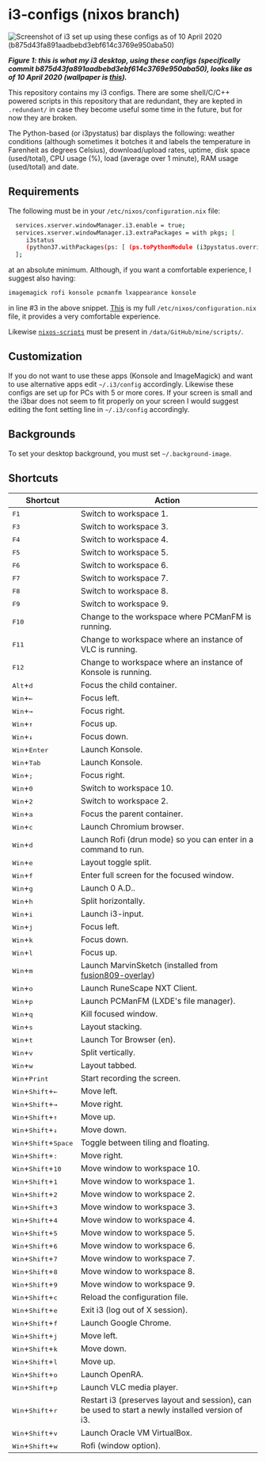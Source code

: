 # i3-configs (nixos branch)
![Screenshot of i3 set up using these configs as of 10 April 2020 (b875d43fa891aadbebd3ebf614c3769e950aba50)](https://fusion809.github.io/images/i3/i3-4.18-nixos-configs-20200410-b875d43fa891aadbebd3ebf614c3769e950aba50.png)

***Figure 1: this is what my i3 desktop, using these configs (specifically commit b875d43fa891aadbebd3ebf614c3769e950aba50), looks like as of 10 April 2020 (wallpaper is [this](https://github.com/fusion809/artwork/blob/master/Flags/Boomerang%20with%20white%20star%2C%20blue%20background%20to%20white%20southern%20cross.svg)).***

This repository contains my i3 configs. There are some shell/C/C++ powered scripts in this repository that are redundant, they are kepted in `.redundant/` in case they become useful some time in the future, but for now they are broken.

The Python-based (or i3pystatus) bar displays the following: weather conditions (although sometimes it botches it and labels the temperature in Farenheit as degrees Celsius), download/upload rates, uptime, disk space (used/total), CPU usage (%), load (average over 1 minute), RAM usage (used/total) and date. 

## Requirements
The following must be in your `/etc/nixos/configuration.nix` file:

```bash
  services.xserver.windowManager.i3.enable = true;
  services.xserver.windowManager.i3.extraPackages = with pkgs; [
     i3status
     (python37.withPackages(ps: [ (ps.toPythonModule (i3pystatus.override { python3Packages = ps; })) ]))
  ];
```

at an absolute minimum. Although, if you want a comfortable experience, I suggest also having:

```bash
imagemagick rofi konsole pcmanfm lxappearance konsole
```

in line #3 in the above snippet. [This](https://github.com/fusion809/NixOS-configs/blob/20.09-pre/configuration.nix) is my full `/etc/nixos/configuration.nix` file, it provides a very comfortable experience. 

Likewise [`nixos-scripts`](https://github.com/fusion809/nixos-scripts) must be present in `/data/GitHub/mine/scripts/`. 

## Customization
If you do not want to use these apps (Konsole and ImageMagick) and want to use alternative apps edit `~/.i3/config` accordingly. Likewise these configs are set up for PCs with 5 or more cores. If your screen is small and the i3bar does not seem to fit properly on your screen I would suggest editing the font setting line in `~/.i3/config` accordingly.

## Backgrounds
To set your desktop background, you must set `~/.background-image`.

## Shortcuts
| Shortcut                                                                        | Action                                                                                                         |
|---------------------------------------------------------------------------------|----------------------------------------------------------------------------------------------------------------|
| <kbd>F1</kbd>                                                                   | Switch to workspace 1.                                                                                         |
| <kbd>F3</kbd>                                                                   | Switch to workspace 3.                                                                                         |
| <kbd>F4</kbd>                                                                   | Switch to workspace 4.                                                                                         |
| <kbd>F5</kbd>                                                                   | Switch to workspace 5.                                                                                         |
| <kbd>F6</kbd>                                                                   | Switch to workspace 6.                                                                                         |
| <kbd>F7</kbd>                                                                   | Switch to workspace 7.                                                                                         |
| <kbd>F8</kbd>                                                                   | Switch to workspace 8.                                                                                         |
| <kbd>F9</kbd>                                                                   | Switch to workspace 9.                                                                                         |
| <kbd>F10</kbd>                                                                  | Change to the workspace where PCManFM is running.                                                              |
| <kbd>F11</kbd>                                                                  | Change to workspace where an instance of VLC is running.                                                       |
| <kbd>F12</kbd>                                                                  | Change to workspace where an instance of Konsole is running.                                                     |
| <kbd>Alt</kbd>+<kbd>d</kbd>                                                     | Focus the child container.                                                                                     |
| <kbd>Win</kbd>+<kbd>&larr;</kbd>                                                | Focus left.                                                                                                    |
| <kbd>Win</kbd>+<kbd>&rarr;</kbd>                                                | Focus right.                                                                                                   |
| <kbd>Win</kbd>+<kbd>&uarr;</kbd>                                                | Focus up.                                                                                                      |
| <kbd>Win</kbd>+<kbd>&darr;</kbd>                                                | Focus down.                                                                                                    |
| <kbd>Win</kbd>+<kbd>Enter</kbd>                                                 | Launch Konsole.                                                                                                  |
| <kbd>Win</kbd>+<kbd>Tab</kbd>                                                   | Launch Konsole.                                                                                                  |
| <kbd>Win</kbd>+<kbd>;</kbd>                                                     | Focus right.                                                                                                   |
| <kbd>Win</kbd>+<kbd>0</kbd>                                                     | Switch to workspace 10.                                                                                        |
| <kbd>Win</kbd>+<kbd>2</kbd>                                                     | Switch to workspace 2.                                                                                         |
| <kbd>Win</kbd>+<kbd>a</kbd>                                                     | Focus the parent container.                                                                                    |
| <kbd>Win</kbd>+<kbd>c</kbd>                                                     | Launch Chromium browser.                                                                                       |
| <kbd>Win</kbd>+<kbd>d</kbd>                                                     | Launch Rofi (drun mode) so you can enter in a command to run.                                                             |
| <kbd>Win</kbd>+<kbd>e</kbd>                                                     | Layout toggle split.                                                                                           |
| <kbd>Win</kbd>+<kbd>f</kbd>                                                     | Enter full screen for the focused window.                                                                      |
| <kbd>Win</kbd>+<kbd>g</kbd>                                                     | Launch 0 A.D..                                                                        |
| <kbd>Win</kbd>+<kbd>h</kbd>                                                     | Split horizontally.                                                                                            |
| <kbd>Win</kbd>+<kbd>i</kbd>                                                     | Launch i3-input.                                                                                               |
| <kbd>Win</kbd>+<kbd>j</kbd>                                                     | Focus left.                                                                                                    |
| <kbd>Win</kbd>+<kbd>k</kbd>                                                     | Focus down.                                                                                                    |
| <kbd>Win</kbd>+<kbd>l</kbd>                                                     | Focus up.                                                                                                      |
| <kbd>Win</kbd>+<kbd>m</kbd>                                                     | Launch MarvinSketch (installed from [fusion809-overlay](https://github.com/fusion809/fusion809-overlay))       |
| <kbd>Win</kbd>+<kbd>o</kbd>                                                     | Launch RuneScape NXT Client.                                                          |
| <kbd>Win</kbd>+<kbd>p</kbd>                                                     | Launch PCManFM (LXDE's file manager).                                                                          |
| <kbd>Win</kbd>+<kbd>q</kbd>                                                     | Kill focused window.                                                                                           |
| <kbd>Win</kbd>+<kbd>s</kbd>                                                     | Layout stacking.                                                                                               |
| <kbd>Win</kbd>+<kbd>t</kbd>                                                     | Launch Tor Browser (en).                                                                                       |
| <kbd>Win</kbd>+<kbd>v</kbd>                                                     | Split vertically.                                                                                              |
| <kbd>Win</kbd>+<kbd>w</kbd>                                                     | Layout tabbed.                                                                                                 |
| <kbd>Win</kbd>+<kbd>Print</kbd>                                                 | Start recording the screen.                                                                                    |
| <kbd>Win</kbd>+<kbd>Shift</kbd>+<kbd>&larr;</kbd>                               | Move left.                                                                                                     |
| <kbd>Win</kbd>+<kbd>Shift</kbd>+<kbd>&rarr;</kbd>                               | Move right.                                                                                                    |
| <kbd>Win</kbd>+<kbd>Shift</kbd>+<kbd>&uarr;</kbd>                               | Move up.                                                                                                       |
| <kbd>Win</kbd>+<kbd>Shift</kbd>+<kbd>&darr;</kbd>                               | Move down.                                                                                                     |
| <kbd>Win</kbd>+<kbd>Shift</kbd>+<kbd>Space</kbd>                                | Toggle between tiling and floating.                                                                            |
| <kbd>Win</kbd>+<kbd>Shift</kbd>+<kbd>:</kbd>                                    | Move right.                                                                                                    |
| <kbd>Win</kbd>+<kbd>Shift</kbd>+<kbd>10</kbd>                                   | Move window to workspace 10.                                                                                   |
| <kbd>Win</kbd>+<kbd>Shift</kbd>+<kbd>1</kbd>                                    | Move window to workspace 1.                                                                                    |
| <kbd>Win</kbd>+<kbd>Shift</kbd>+<kbd>2</kbd>                                    | Move window to workspace 2.                                                                                    |
| <kbd>Win</kbd>+<kbd>Shift</kbd>+<kbd>3</kbd>                                    | Move window to workspace 3.                                                                                    |
| <kbd>Win</kbd>+<kbd>Shift</kbd>+<kbd>4</kbd>                                    | Move window to workspace 4.                                                                                    |
| <kbd>Win</kbd>+<kbd>Shift</kbd>+<kbd>5</kbd>                                    | Move window to workspace 5.                                                                                    |
| <kbd>Win</kbd>+<kbd>Shift</kbd>+<kbd>6</kbd>                                    | Move window to workspace 6.                                                                                    |
| <kbd>Win</kbd>+<kbd>Shift</kbd>+<kbd>7</kbd>                                    | Move window to workspace 7.                                                                                    |
| <kbd>Win</kbd>+<kbd>Shift</kbd>+<kbd>8</kbd>                                    | Move window to workspace 8.                                                                                    |
| <kbd>Win</kbd>+<kbd>Shift</kbd>+<kbd>9</kbd>                                    | Move window to workspace 9.                                                                                    |
| <kbd>Win</kbd>+<kbd>Shift</kbd>+<kbd>c</kbd>                                    | Reload the configuration file.                                                                                 |
| <kbd>Win</kbd>+<kbd>Shift</kbd>+<kbd>e</kbd>                                    | Exit i3 (log out of X session).                                                                                |
| <kbd>Win</kbd>+<kbd>Shift</kbd>+<kbd>f</kbd>                                    | Launch Google Chrome.                                                                                               |
| <kbd>Win</kbd>+<kbd>Shift</kbd>+<kbd>j</kbd>                                    | Move left.                                                                                                     |
| <kbd>Win</kbd>+<kbd>Shift</kbd>+<kbd>k</kbd>                                    | Move down.                                                                                                     |
| <kbd>Win</kbd>+<kbd>Shift</kbd>+<kbd>l</kbd>                                    | Move up.                                                                                                       |                                                                                         |
| <kbd>Win</kbd>+<kbd>Shift</kbd>+<kbd>o</kbd>                                    | Launch OpenRA.                                                                                                 |
| <kbd>Win</kbd>+<kbd>Shift</kbd>+<kbd>p</kbd>                                    | Launch VLC media player.                                                                                       |
| <kbd>Win</kbd>+<kbd>Shift</kbd>+<kbd>r</kbd>                                    | Restart i3 (preserves layout and session), can be used to start a newly installed version of i3.               |
| <kbd>Win</kbd>+<kbd>Shift</kbd>+<kbd>v</kbd>                                    | Launch Oracle VM VirtualBox.                                                                                   |
| <kbd>Win</kbd>+<kbd>Shift</kbd>+<kbd>w</kbd>                                    | Rofi (window option).                                                                                          |

